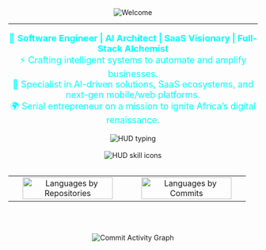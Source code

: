 <!-- FUTURISTIC HUD THEME README FOR MURITHI KELVIN -->

<div align="center">
  
<img src="https://readme-typing-svg.herokuapp.com?font=Orbitron&size=30&duration=3000&pause=1000&color=00FFFF&center=true&vCenter=true&width=600&lines=Initializing...;Welcome+to+muri7hi+Labs&repeat=false" alt="Welcome" />



 
</div>


---

<p align="center" style="color:#00FFFF; font-size:18px;">
🚀 <strong>Software Engineer | AI Architect | SaaS Visionary | Full-Stack Alchemist</strong><br/>
⚡ Crafting intelligent systems to automate and amplify businesses.<br/>
🧠 Specialist in AI-driven solutions, SaaS ecosystems, and next-gen mobile/web platforms.<br/>
🌍 Serial entrepreneur on a mission to ignite Africa’s digital renaissance.
</p>



<div align="center">
  <img src="https://readme-typing-svg.herokuapp.com?font=Orbitron&size=30&duration=3000&color=00FFFF&center=true&vCenter=true&lines=Mapping+Systems+...;Loading+Tech+Stacks+...;Activating+Modules..." alt="HUD typing" />
</div>

<br />

<div align="center">
  <img src="https://skillicons.dev/icons?i=c,cplusplus,cs,java,css3,html5,javascript,python,opencv,pytorch,tensorflow,docker,android,aws,firebase&theme=dark" alt="HUD skill icons" />
</div>


<br />
<table align="center" width="100%">
  <tr>
    <td width="50%" align="center">
      <img src="https://github-profile-summary-cards.vercel.app/api/cards/repos-per-language?username=muri7hikelvin&theme=tokyonight" alt="Languages by Repositories" width="90%"/>
    </td>
    <td width="50%" align="center">
      <img src="https://github-profile-summary-cards.vercel.app/api/cards/most-commit-language?username=muri7hikelvin&theme=tokyonight" alt="Languages by Commits" width="90%"/>
    </td>
  </tr>
</table>

<br />






<br />
<p align="center" width="60">

  <img src="https://github-readme-activity-graph.vercel.app/graph?username=muri7hikelvin&theme=react-dark&hide_border=true&area=true&bg_color=000000" alt="Commit Activity Graph" />




</p>
